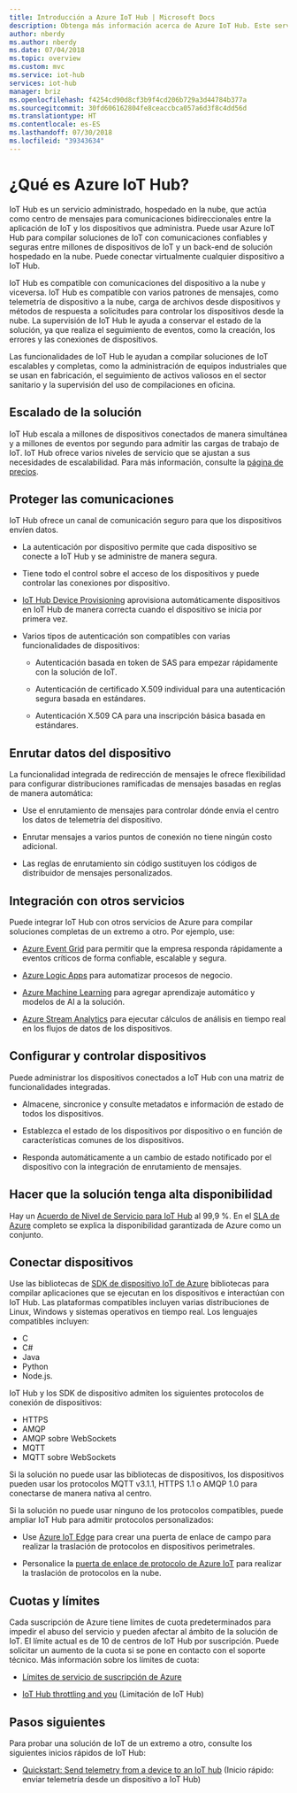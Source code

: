 ```yaml
---
title: Introducción a Azure IoT Hub | Microsoft Docs
description: Obtenga más información acerca de Azure IoT Hub. Este servicio de IoT está pensado para la ingesta de datos escalables, la administración de dispositivos y la seguridad.
author: nberdy
ms.author: nberdy
ms.date: 07/04/2018
ms.topic: overview
ms.custom: mvc
ms.service: iot-hub
services: iot-hub
manager: briz
ms.openlocfilehash: f4254cd90d8cf3b9f4cd206b729a3d44784b377a
ms.sourcegitcommit: 30fd606162804fe8ceaccbca057a6d3f8c4dd56d
ms.translationtype: HT
ms.contentlocale: es-ES
ms.lasthandoff: 07/30/2018
ms.locfileid: "39343634"
---
```

# <a name="what-is-azure-iot-hub"></a>¿Qué es Azure IoT Hub?

IoT Hub es un servicio administrado, hospedado en la nube, que actúa como centro de mensajes para comunicaciones bidireccionales entre la aplicación de IoT y los dispositivos que administra. Puede usar Azure IoT Hub para compilar soluciones de IoT con comunicaciones confiables y seguras entre millones de dispositivos de IoT y un back-end de solución hospedado en la nube. Puede conectar virtualmente cualquier dispositivo a IoT Hub.

IoT Hub es compatible con comunicaciones del dispositivo a la nube y viceversa. IoT Hub es compatible con varios patrones de mensajes, como telemetría de dispositivo a la nube, carga de archivos desde dispositivos y métodos de respuesta a solicitudes para controlar los dispositivos desde la nube. La supervisión de IoT Hub le ayuda a conservar el estado de la solución, ya que realiza el seguimiento de eventos, como la creación, los errores y las conexiones de dispositivos.

Las funcionalidades de IoT Hub le ayudan a compilar soluciones de IoT escalables y completas, como la administración de equipos industriales que se usan en fabricación, el seguimiento de activos valiosos en el sector sanitario y la supervisión del uso de compilaciones en oficina.

## <a name="scale-your-solution"></a>Escalado de la solución

IoT Hub escala a millones de dispositivos conectados de manera simultánea y a millones de eventos por segundo para admitir las cargas de trabajo de IoT. IoT Hub ofrece varios niveles de servicio que se ajustan a sus necesidades de escalabilidad. Para más información, consulte la [página de precios](https://azure.microsoft.com/pricing/details/iot-hub/).

## <a name="secure-your-communications"></a>Proteger las comunicaciones

IoT Hub ofrece un canal de comunicación seguro para que los dispositivos envíen datos.

* La autenticación por dispositivo permite que cada dispositivo se conecte a IoT Hub y se administre de manera segura.

* Tiene todo el control sobre el acceso de los dispositivos y puede controlar las conexiones por dispositivo.

* [IoT Hub Device Provisioning](https://docs.microsoft.com/azure/iot-dps/) aprovisiona automáticamente dispositivos en IoT Hub de manera correcta cuando el dispositivo se inicia por primera vez.

* Varios tipos de autenticación son compatibles con varias funcionalidades de dispositivos:

  * Autenticación basada en token de SAS para empezar rápidamente con la solución de IoT.

  * Autenticación de certificado X.509 individual para una autenticación segura basada en estándares.

  * Autenticación X.509 CA para una inscripción básica basada en estándares.

## <a name="route-device-data"></a>Enrutar datos del dispositivo

La funcionalidad integrada de redirección de mensajes le ofrece flexibilidad para configurar distribuciones ramificadas de mensajes basadas en reglas de manera automática:

* Use el enrutamiento de mensajes para controlar dónde envía el centro los datos de telemetría del dispositivo.

* Enrutar mensajes a varios puntos de conexión no tiene ningún costo adicional.

* Las reglas de enrutamiento sin código sustituyen los códigos de distribuidor de mensajes personalizados.

## <a name="integrate-with-other-services"></a>Integración con otros servicios

Puede integrar IoT Hub con otros servicios de Azure para compilar soluciones completas de un extremo a otro. Por ejemplo, use:

* [Azure Event Grid](https://docs.microsoft.com/azure/event-grid/) para permitir que la empresa responda rápidamente a eventos críticos de forma confiable, escalable y segura.

* [Azure Logic Apps](https://docs.microsoft.com/azure/logic-apps/) para automatizar procesos de negocio.

* [Azure Machine Learning](https://docs.microsoft.com/azure/machine-learning/) para agregar aprendizaje automático y modelos de AI a la solución.

* [Azure Stream Analytics](https://docs.microsoft.com/azure/stream-analytics/) para ejecutar cálculos de análisis en tiempo real en los flujos de datos de los dispositivos.

## <a name="configure-and-control-your-devices"></a>Configurar y controlar dispositivos

Puede administrar los dispositivos conectados a IoT Hub con una matriz de funcionalidades integradas.

* Almacene, sincronice y consulte metadatos e información de estado de todos los dispositivos.

* Establezca el estado de los dispositivos por dispositivo o en función de características comunes de los dispositivos.

* Responda automáticamente a un cambio de estado notificado por el dispositivo con la integración de enrutamiento de mensajes.

## <a name="make-your-solution-highly-available"></a>Hacer que la solución tenga alta disponibilidad

Hay un [Acuerdo de Nivel de Servicio para IoT Hub](https://azure.microsoft.com/support/legal/sla/iot-hub/) al 99,9 %. En el [SLA de Azure](https://azure.microsoft.com/support/legal/sla/) completo se explica la disponibilidad garantizada de Azure como un conjunto.

## <a name="connect-your-devices"></a>Conectar dispositivos

Use las bibliotecas de [SDK de dispositivo IoT de Azure](https://docs.microsoft.com/azure/iot-hub/iot-hub-devguide-sdks) bibliotecas para compilar aplicaciones que se ejecutan en los dispositivos e interactúan con IoT Hub. Las plataformas compatibles incluyen varias distribuciones de Linux, Windows y sistemas operativos en tiempo real. Los lenguajes compatibles incluyen:

* C
* C#
* Java
* Python
* Node.js.

IoT Hub y los SDK de dispositivo admiten los siguientes protocolos de conexión de dispositivos:

* HTTPS
* AMQP
* AMQP sobre WebSockets
* MQTT
* MQTT sobre WebSockets

Si la solución no puede usar las bibliotecas de dispositivos, los dispositivos pueden usar los protocolos MQTT v3.1.1, HTTPS 1.1 o AMQP 1.0 para conectarse de manera nativa al centro.

Si la solución no puede usar ninguno de los protocolos compatibles, puede ampliar IoT Hub para admitir protocolos personalizados:

* Use [Azure IoT Edge](https://docs.microsoft.com/azure/iot-edge/) para crear una puerta de enlace de campo para realizar la traslación de protocolos en dispositivos perimetrales.

* Personalice la [puerta de enlace de protocolo de Azure IoT](https://github.com/Azure/azure-iot-protocol-gateway/blob/master/README.md) para realizar la traslación de protocolos en la nube.

## <a name="quotas-and-limits"></a>Cuotas y límites

Cada suscripción de Azure tiene límites de cuota predeterminados para impedir el abuso del servicio y pueden afectar al ámbito de la solución de IoT. El límite actual es de 10 de centros de IoT Hub por suscripción. Puede solicitar un aumento de la cuota si se pone en contacto con el soporte técnico. Más información sobre los límites de cuota:

* [Límites de servicio de suscripción de Azure](../azure-subscription-service-limits.md)

* [IoT Hub throttling and you](https://azure.microsoft.com/blog/iot-hub-throttling-and-you/) (Limitación de IoT Hub)

## <a name="next-steps"></a>Pasos siguientes

Para probar una solución de IoT de un extremo a otro, consulte los siguientes inicios rápidos de IoT Hub:

* [Quickstart: Send telemetry from a device to an IoT hub](quickstart-send-telemetry-node.md) (Inicio rápido: enviar telemetría desde un dispositivo a IoT Hub)
